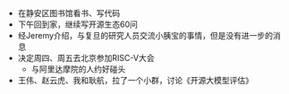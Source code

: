 - 在静安区图书馆看书、写代码
- 下午回到家，继续写开源生态60问
- 经Jeremy介绍，与复旦的研究人员交流小胰宝的事情，但是没有进一步的消息
- 决定周四、周五去北京参加RISC-V大会
	- 与阿里达摩院的人约好碰头
- 王伟、赵云虎、我和耿航，拉了一个小群，讨论《开源大模型评估》